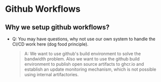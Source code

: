 Github Workflows
====

## Why we setup github workflows?

- Q: You may have questions, why not use our own system to handle the CI/CD work here (dog food principle).
  > A: We want to use github's build environment to solve the bandwidth problem.
  > Also we want to use the github build environment to publish open source artifacts to ghcr.io and establish an update monitoring mechanism, which is not possible using internal artifactories.
